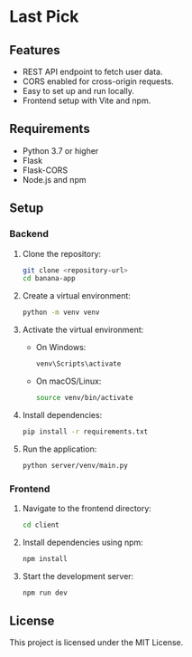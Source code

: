 # Last Pick

## Features

- REST API endpoint to fetch user data.
- CORS enabled for cross-origin requests.
- Easy to set up and run locally.
- Frontend setup with Vite and npm.

## Requirements

- Python 3.7 or higher
- Flask
- Flask-CORS
- Node.js and npm

## Setup

### Backend

1. Clone the repository:
   ```bash
   git clone <repository-url>
   cd banana-app
   ```

2. Create a virtual environment:
   ```bash
   python -m venv venv
   ```

3. Activate the virtual environment:
   - On Windows:
     ```bash
     venv\Scripts\activate
     ```
   - On macOS/Linux:
     ```bash
     source venv/bin/activate
     ```

4. Install dependencies:
   ```bash
   pip install -r requirements.txt
   ```

5. Run the application:
   ```bash
   python server/venv/main.py
   ```

### Frontend

1. Navigate to the frontend directory:
   ```bash
   cd client
   ```

2. Install dependencies using npm:
   ```bash
   npm install
   ```

3. Start the development server:
   ```bash
   npm run dev
   ```

## License

This project is licensed under the MIT License.
